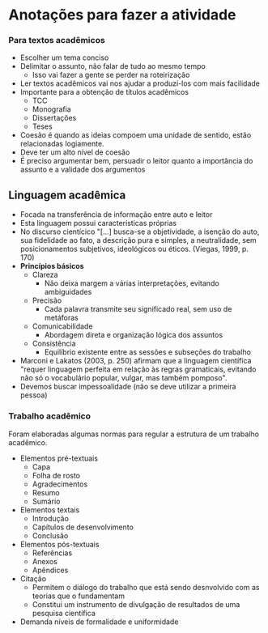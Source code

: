 # Anotações para fazer a atividade

### Para textos acadêmicos
- Escolher um tema conciso
- Delimitar o assunto, não falar de tudo ao mesmo tempo
  - Isso vai fazer a gente se perder na roteirização
- Ler textos acadêmicos vai nos ajudar a produzí-los com mais facilidade
- Importante para a obtenção de títulos acadêmicos
  - TCC
  - Monografia
  - Dissertações
  - Teses
- Coesão é quando as ideias compoem uma unidade de sentido, estão relacionadas logiamente.
- Deve ter um alto nível de coesão
- É preciso argumentar bem, persuadir o leitor quanto a importância do assunto e a validade
  dos argumentos

## Linguagem acadêmica
- Focada na transferência de informação entre auto e leitor
- Esta linguagem possui características próprias
- No discurso cientícico "[...] busca-se a objetividade, a isenção do auto, sua fidelidade
  ao fato, a descrição pura e simples, a neutralidade, sem posicionamentos subjetivos,
  ideológicos ou éticos. (Viegas, 1999, p. 170)
- **Princípios básicos**
  - Clareza
    - Não deixa margem a várias interpretações, evitando ambiguidades
  - Precisão
    - Cada palavra transmite seu significado real, sem uso de metáforas
  - Comunicabilidade
    - Abordagem direta e organização lógica dos assuntos
  - Consistência
    - Equilíbrio existente entre as sessões e subseções do trabalho
- Marconi e Lakatos (2003, p. 250) afirmam que a linguagem científica "requer linguagem
  perfeita em relação às regras gramaticais, evitando não só o vocabulário popular, vulgar,
  mas também pomposo".
- Devemos buscar impessoalidade (não se deve utilizar a primeira pessoa)

### Trabalho acadêmico
Foram elaboradas algumas normas para regular a estrutura de um trabalho acadêmico.
- Elementos pré-textuais
  - Capa
  - Folha de rosto
  - Agradecimentos
  - Resumo
  - Sumário
- Elementos textais
  - Introdução
  - Capítulos de desenvolvimento
  - Conclusão
- Elementos pós-textuais
  - Referências
  - Anexos
  - Apêndices
- Citação
  - Permitem o diálogo do trabalho que está sendo desnvolvido com as teorias que o
  fundamentam
  - Constitui um instrumento de divulgação de resultados de uma pesquisa científica
- Demanda níveis de formalidade e uniformidade

